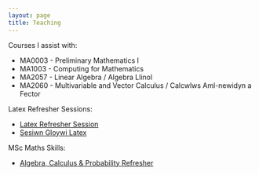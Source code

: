 ```yaml
---
layout: page
title: Teaching
---
```


Courses I assist with:

  + MA0003 - Preliminary Mathematics I
  + MA1003 - Computing for Mathematics
  + MA2057 - Linear Algebra / Algebra Llinol
  + MA2060 - Multivariable and Vector Calculus / Calcwlws Aml-newidyn a Fector

Latex Refresher Sessions:

+ [Latex Refresher Session](/teaching/latex-refresher/)
+ [Sesiwn Gloywi Latex](/teaching/latex-refresher/cy/)

MSc Maths Skills:

+ [Algebra, Calculus & Probability Refresher](/MSc_week_0/maths_skills.pdf)
